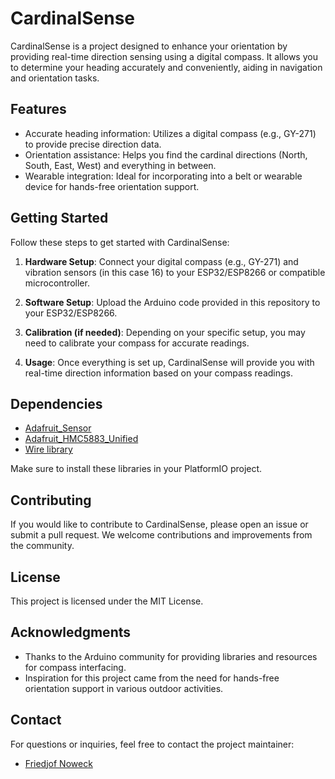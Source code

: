 # CardinalSense

CardinalSense is a project designed to enhance your orientation by providing real-time direction sensing using a digital compass. It allows you to determine your heading accurately and conveniently, aiding in navigation and orientation tasks.

## Features

- Accurate heading information: Utilizes a digital compass (e.g., GY-271) to provide precise direction data.
- Orientation assistance: Helps you find the cardinal directions (North, South, East, West) and everything in between.
- Wearable integration: Ideal for incorporating into a belt or wearable device for hands-free orientation support.

## Getting Started

Follow these steps to get started with CardinalSense:

1. **Hardware Setup**: Connect your digital compass (e.g., GY-271) and vibration sensors (in this case 16) to your ESP32/ESP8266 or compatible microcontroller.

2. **Software Setup**: Upload the Arduino code provided in this repository to your ESP32/ESP8266.

3. **Calibration (if needed)**: Depending on your specific setup, you may need to calibrate your compass for accurate readings.

4. **Usage**: Once everything is set up, CardinalSense will provide you with real-time direction information based on your compass readings.

## Dependencies

- [Adafruit_Sensor](https://github.com/adafruit/Adafruit_Sensor)
- [Adafruit_HMC5883_Unified](https://github.com/adafruit/Adafruit_HMC5883_Unified)
- [Wire library](https://www.arduino.cc/en/reference/wire)

Make sure to install these libraries in your PlatformIO project.

## Contributing

If you would like to contribute to CardinalSense, please open an issue or submit a pull request. We welcome contributions and improvements from the community.

## License

This project is licensed under the MIT License.

## Acknowledgments

- Thanks to the Arduino community for providing libraries and resources for compass interfacing.
- Inspiration for this project came from the need for hands-free orientation support in various outdoor activities.

## Contact

For questions or inquiries, feel free to contact the project maintainer:

- [Friedjof Noweck](https://github.com/friedjof)
